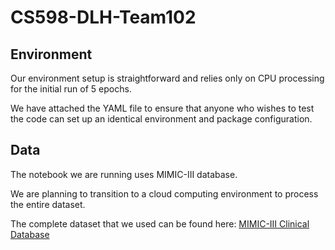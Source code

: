 # CS598-DLH-Team102

## Environment
Our environment setup is straightforward and relies only on CPU processing for the initial run of 5 epochs.

We have attached the YAML file to ensure that anyone who wishes to test the code can set up an identical environment and package configuration.

## Data
The notebook we are running uses MIMIC-III database.

We are planning to transition to a cloud computing environment to process the entire dataset.

The complete dataset that we used can be found here:
[MIMIC-III Clinical Database](https://physionet.org/content/mimiciii/1.4/)


